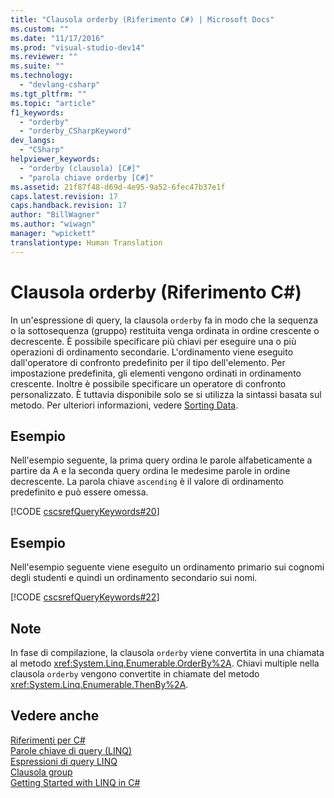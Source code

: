 ```yaml
---
title: "Clausola orderby (Riferimento C#) | Microsoft Docs"
ms.custom: ""
ms.date: "11/17/2016"
ms.prod: "visual-studio-dev14"
ms.reviewer: ""
ms.suite: ""
ms.technology: 
  - "devlang-csharp"
ms.tgt_pltfrm: ""
ms.topic: "article"
f1_keywords: 
  - "orderby"
  - "orderby_CSharpKeyword"
dev_langs: 
  - "CSharp"
helpviewer_keywords: 
  - "orderby (clausola) [C#]"
  - "parola chiave orderby [C#]"
ms.assetid: 21f87f48-d69d-4e95-9a52-6fec47b37e1f
caps.latest.revision: 17
caps.handback.revision: 17
author: "BillWagner"
ms.author: "wiwagn"
manager: "wpickett"
translationtype: Human Translation
---
```

# Clausola orderby (Riferimento C#)
In un'espressione di query, la clausola `orderby` fa in modo che la sequenza o la sottosequenza \(gruppo\) restituita venga ordinata in ordine crescente o decrescente.  È possibile specificare più chiavi per eseguire una o più operazioni di ordinamento secondarie.  L'ordinamento viene eseguito dall'operatore di confronto predefinito per il tipo dell'elemento.  Per impostazione predefinita, gli elementi vengono ordinati in ordinamento crescente.  Inoltre è possibile specificare un operatore di confronto personalizzato.  È tuttavia disponibile solo se si utilizza la sintassi basata sul metodo.  Per ulteriori informazioni, vedere [Sorting Data](../../../visual-basic/programming-guide/concepts/linq/sorting-data.md).  
  
## Esempio  
 Nell'esempio seguente, la prima query ordina le parole alfabeticamente a partire da A e la seconda query ordina le medesime parole in ordine decrescente.  La parola chiave `ascending` è il valore di ordinamento predefinito e può essere omessa.  
  
 [!CODE [cscsrefQueryKeywords#20](../CodeSnippet/VS_Snippets_VBCSharp/CsCsrefQueryKeywords#20)]  
  
## Esempio  
 Nell'esempio seguente viene eseguito un ordinamento primario sui cognomi degli studenti e quindi un ordinamento secondario sui nomi.  
  
 [!CODE [cscsrefQueryKeywords#22](../CodeSnippet/VS_Snippets_VBCSharp/CsCsrefQueryKeywords#22)]  
  
## Note  
 In fase di compilazione, la clausola `orderby` viene convertita in una chiamata al metodo <xref:System.Linq.Enumerable.OrderBy%2A>.  Chiavi multiple nella clausola `orderby` vengono convertite in chiamate del metodo <xref:System.Linq.Enumerable.ThenBy%2A>.  
  
## Vedere anche  
 [Riferimenti per C\#](../../../csharp/language-reference/index.md)   
 [Parole chiave di query \(LINQ\)](../../../csharp/language-reference/keywords/query-keywords.md)   
 [Espressioni di query LINQ](../../../csharp/programming-guide/linq-query-expressions/index.md)   
 [Clausola group](../../../csharp/language-reference/keywords/group-clause.md)   
 [Getting Started with LINQ in C\#](../../../csharp/programming-guide/concepts/linq/getting-started-with-linq.md)